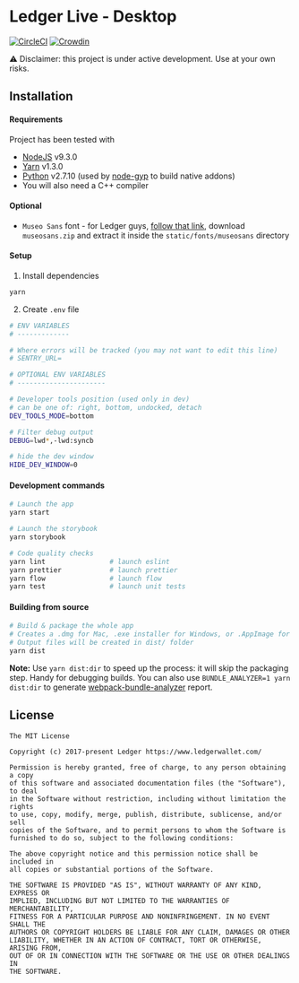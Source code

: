 # Ledger Live - Desktop

[![CircleCI](https://circleci.com/gh/LedgerHQ/ledger-live-desktop.svg?style=svg)](https://circleci.com/gh/LedgerHQ/ledger-live-desktop)
[![Crowdin](https://d322cqt584bo4o.cloudfront.net/ledger-wallet/localized.svg)](https://crowdin.com/project/ledger-wallet)

:warning: Disclaimer: this project is under active development. Use at your own risks.

## Installation

#### Requirements

Project has been tested with

- [NodeJS](https://nodejs.org) v9.3.0
- [Yarn](https://yarnpkg.com) v1.3.0
- [Python](https://www.python.org/) v2.7.10 (used by [node-gyp](https://github.com/nodejs/node-gyp) to build native addons)
- You will also need a C++ compiler

#### Optional

- `Museo Sans` font - for Ledger guys, [follow that link](https://drive.google.com/drive/folders/14R6kGFtx53DuqTyIOjnT7BGogzeyMSzN), download `museosans.zip` and extract it inside the `static/fonts/museosans` directory

#### Setup

1.  Install dependencies

```bash
yarn
```

2.  Create `.env` file

```bash
# ENV VARIABLES
# -------------

# Where errors will be tracked (you may not want to edit this line)
# SENTRY_URL=

# OPTIONAL ENV VARIABLES
# ----------------------

# Developer tools position (used only in dev)
# can be one of: right, bottom, undocked, detach
DEV_TOOLS_MODE=bottom

# Filter debug output
DEBUG=lwd*,-lwd:syncb

# hide the dev window
HIDE_DEV_WINDOW=0
```

#### Development commands

```bash
# Launch the app
yarn start

# Launch the storybook
yarn storybook

# Code quality checks
yarn lint                # launch eslint
yarn prettier            # launch prettier
yarn flow                # launch flow
yarn test                # launch unit tests
```

#### Building from source

```bash
# Build & package the whole app
# Creates a .dmg for Mac, .exe installer for Windows, or .AppImage for Linux
# Output files will be created in dist/ folder
yarn dist
```

**Note:** Use `yarn dist:dir` to speed up the process: it will skip the packaging step. Handy for debugging builds. You can also use `BUNDLE_ANALYZER=1 yarn dist:dir` to generate [webpack-bundle-analyzer](https://github.com/webpack-contrib/webpack-bundle-analyzer) report.

## License

```
The MIT License

Copyright (c) 2017-present Ledger https://www.ledgerwallet.com/

Permission is hereby granted, free of charge, to any person obtaining a copy
of this software and associated documentation files (the "Software"), to deal
in the Software without restriction, including without limitation the rights
to use, copy, modify, merge, publish, distribute, sublicense, and/or sell
copies of the Software, and to permit persons to whom the Software is
furnished to do so, subject to the following conditions:

The above copyright notice and this permission notice shall be included in
all copies or substantial portions of the Software.

THE SOFTWARE IS PROVIDED "AS IS", WITHOUT WARRANTY OF ANY KIND, EXPRESS OR
IMPLIED, INCLUDING BUT NOT LIMITED TO THE WARRANTIES OF MERCHANTABILITY,
FITNESS FOR A PARTICULAR PURPOSE AND NONINFRINGEMENT. IN NO EVENT SHALL THE
AUTHORS OR COPYRIGHT HOLDERS BE LIABLE FOR ANY CLAIM, DAMAGES OR OTHER
LIABILITY, WHETHER IN AN ACTION OF CONTRACT, TORT OR OTHERWISE, ARISING FROM,
OUT OF OR IN CONNECTION WITH THE SOFTWARE OR THE USE OR OTHER DEALINGS IN
THE SOFTWARE.
```
